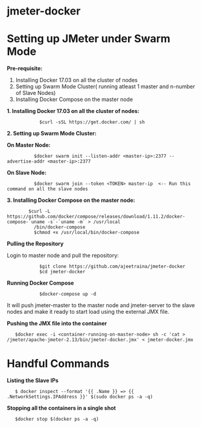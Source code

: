 # jmeter-docker
<h1>Setting up JMeter under Swarm Mode</h1>

<b>Pre-requisite:</b>

1. Installing Docker 17.03 on all the cluster of nodes
2. Setting up Swarm Mode Cluster( running atleast 1 master and n-number of Slave Nodes)
3. Installing Docker Compose on the master node

<b>1. Installing Docker 17.03 on all the cluster of nodes:</b>

                $curl -sSL https://get.docker.com/ | sh

<b>2. Setting up Swarm Mode Cluster:</b>

<b>On Master Node:</b>

              $docker swarm init --listen-addr <master-ip>:2377 --advertise-addr <master-ip>:2377

<b>On Slave Node:</b>

              $docker swarm join --token <TOKEN> master-ip  <-- Run this command on all the slave nodes

<b>3. Installing Docker Compose on the master node:</b>

            $curl -L https://github.com/docker/compose/releases/download/1.11.2/docker-compose-`uname -s`-`uname -m` > /usr/local 
              /bin/docker-compose
              $chmod +x /usr/local/bin/docker-compose

<b> Pulling the Repository </b>

Login to master node and pull the repository:

                $git clone https://github.com/ajeetraina/jmeter-docker
                $cd jmeter-docker

<b>Running Docker Compose</b>

                $docker-compose up -d

It will push jmeter-master to the master node and jmeter-server to the slave nodes and make it ready to start load using the external JMX file.

<b> Pushing the JMX file into the container</b>

       $docker exec -i <container-running-on-master-node> sh -c 'cat > /jmeter/apache-jmeter-2.13/bin/jmeter-docker.jmx' < jmeter-docker.jmx

# Handful Commands 

<b> Listing the Slave IPs </b>

       $ docker inspect --format '{{ .Name }} => {{ .NetworkSettings.IPAddress }}' $(sudo docker ps -a -q)


<b> Stopping all the containers in a single shot </b>

       $docker stop $(docker ps -a -q)









